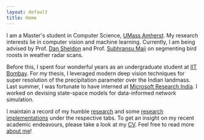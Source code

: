 ```yaml
---
layout: default
title: Home
---
```


I am a Master's student in Computer Science, [UMass Amherst]. My research interests lie in computer vision and machine learning. Currently, I am being advised by Prof. [Dan Sheldon] and Prof. [Subhransu Maji] on segmenting bird roosts in weather radar scans. 

Before this, I spent four wonderful years as an undergraduate student at [IIT Bombay]. For my thesis, I leveraged modern deep vision techniques for super resolution of the precipitation parameter over the Indian landmass. Last summer, I was fortunate to have interned at [Microsoft Research India]. I worked on devising state-space models for data-informed network simulation.

I maintain a record of my humble [research] and some [research implementations] under the respective tabs. To get an insight on my recent academic endeavours, please take a look at my [CV]. Feel free to read more [about me]! 


<!-- ### Updates

<div style="height:300px;overflow:auto;">
<table>
<col width="100px">
<col width="650px">
<tr><td><b>Sep 2019:</b></td><td> started Master's degree in CS at <a href="https://www.umass.edu/">UMass Amherst</a></td></tr>
<tr><td><b>Aug 2019:</b></td><td> graduated from <a href="http://iitb.ac.in/">IIT Bombay</a> with a major in Civil Engineering</td></tr>
<tr><td><b>May 2019:</b></td><td> started research internship in the Applied Sciences group, <a href="https://www.microsoft.com/en-us/research/lab/microsoft-research-india/">Microsoft Research India</a></td></tr>
</table>
</div> -->


[UMass Amherst]: https://www.umass.edu/
[Dan Sheldon]: https://people.cs.umass.edu/~sheldon/
[Subhransu Maji]: https://people.cs.umass.edu/~smaji/
[IIT Bombay]: http://iitb.ac.in/
[Microsoft Research India]: https://www.microsoft.com/en-us/research/lab/microsoft-research-india/
[research]: /research
[research implementations]: /projects
[CV]: /docs/cv.pdf
[about me]: /about